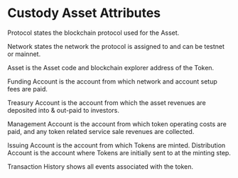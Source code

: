 # Custody Asset Attributes

Protocol states the blockchain protocol used for the Asset.&#x20;

Network states the network the protocol is assigned to and can be testnet or mainnet.&#x20;

Asset is the Asset code and blockchain explorer address of the Token.&#x20;

Funding Account is the account from which network and account setup fees are paid.&#x20;

Treasury Account is the account from which the asset revenues are deposited into & out-paid to investors.&#x20;

Management Account is the account from which token operating costs are paid, and any token related service sale revenues are collected.&#x20;

Issuing Account is the account from which Tokens are minted. Distribution Account is the account where Tokens are initially sent to at the minting step.&#x20;

Transaction History shows all events associated with the token.
